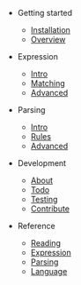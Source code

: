 
* Getting started

  * [Installation](install)
  * [Overview](overview)

* Expression

  * [Intro](expr/intro)
  * [Matching](expr/match)
  * [Advanced](expr/adv)

* Parsing

  * [Intro](parse/intro)
  * [Rules](parse/rule)
  * [Advanced](parse/adv)

* Development

  * [About](dev/about)
  * [Todo](dev/todo)
  * [Testing](dev/test)
  * [Contribute](dev/contrib)

* Reference

  * [Reading](ref/read)
  * [Expression](ref/expr)
  * [Parsing](ref/parse)
  * [Language](ref/lang)
